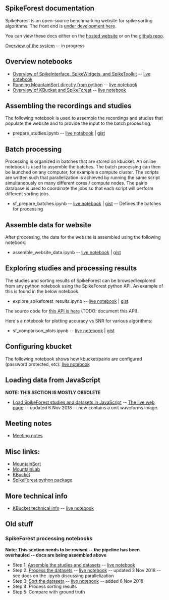 ## SpikeForest documentation

SpikeForest is an open-source benchmarking website for spike sorting algorithms. The front end is [under development here](https://github.com/elovero/spike-front).

You can view these docs either on the [hosted website](https://users.flatironinstitute.org/~magland/spikeforest-docs/) or on the [github repo](https://github.com/flatironinstitute/spikeforest-docs/blob/master/docs/index.md).

[Overview of the system](overview.md) -- in progress

## Overview notebooks

* [Overview of SpikeInterface, SpikeWidgets, and SpikeToolkit](https://gist.github.com/magland/e43542fe2dfe856fd04903b9ff1f8e4e) -- [live notebook](https://colab.research.google.com/gist/magland/e43542fe2dfe856fd04903b9ff1f8e4e)
* [Running MountainSort directly from python](https://gist.github.com/magland/ee686398228a16adf8b95af4edde096b) -- [live notebook](https://colab.research.google.com/gist/magland/ee686398228a16adf8b95af4edde096b)
* [Overview of KBucket and SpikeForest](https://gist.github.com/magland/318c7bc43df9dd528f667589eaa2482d) -- [live notebook](https://colab.research.google.com/gist/magland/318c7bc43df9dd528f667589eaa2482d)

## Assembling the recordings and studies

The following notebook is used to assemble the recordings and studies that populate the website and to provide the input to the batch processing.

* prepare_studies.ipynb -- [live notebook](https://colab.research.google.com/gist/magland/4b97b837c594469e48b405066aa5bca5/prepare_studies.ipynb) | [gist](https://gist.github.com/magland/4b97b837c594469e48b405066aa5bca5)

## Batch processing

Processing is organized in batches that are stored on kbucket. An online notebook is used to assemble the batches. The batch processing can then be launched on any computer, for example a compute cluster. The scripts are written such that parallelization is achieved by running the same script simultaneously on many different cores / compute nodes. The pairio database is used to coordinate the jobs so that each script will perform different sorting jobs.

* sf_prepare_batches.ipynb -- [live notebook](https://colab.research.google.com/gist/magland/1a35e661f783aa97e4b31f67075fe12f/sf_prepare_batches.ipynb) | [gist](https://gist.github.com/magland/1a35e661f783aa97e4b31f67075fe12f) -- Defines the batches for processing

## Assemble data for website

After processing, the data for the website is assembled using the following notebook:

* assemble_website_data.ipynb -- [live notebook](https://colab.research.google.com/gist/magland/436ec4c0bcd2958d170c3d5300faf8da/assemble_website_data.ipynb) | [gist](https://gist.github.com/magland/436ec4c0bcd2958d170c3d5300faf8da#file-assemble_website_data-ipynb)

## Exploring studies and processing results

The studies and sorting results of SpikeForest can be browsed/explored from any python notebook using the SpikeForest python API. An example of this is found in the below notebook.

* explore_spikeforest_results.ipynb -- [live notebook](https://colab.research.google.com/gist/magland/ec67d20c0a2c93ce2b6bc452d041783b/explore_spikeforest_results.ipynb) | [gist](https://gist.github.com/magland/ec67d20c0a2c93ce2b6bc452d041783b#file-explore_spikeforest_results-ipynb)

The source code for [this API is here](https://github.com/magland/spikeforest/blob/master/spikeforest/sfdata/sfdata.py) (TODO: document this API).

Here's a notebook for plotting accuracy vs SNR for various algorithms:

* sf_comparison_plots.ipynb -- [live notebook](https://colab.research.google.com/gist/magland/5c82306f20aa2a81ba9d429b5e1d3c23/sf_comparison_plots.ipynb) | [gist](https://gist.github.com/magland/5c82306f20aa2a81ba9d429b5e1d3c23#file-sf_comparison_plots-ipynb)

## Configuring kbucket

The following notebook shows how kbucket/pairio are configured (password protected, etc): [live notebook](https://colab.research.google.com/gist/magland/b4e675106063f0dd763b24c93d2ec395/kbucket_config.ipynb#scrollTo=VBb8P_kfos7x)

## Loading data from JavaScript

**NOTE: THIS SECTION IS MOSTLY OBSOLETE**

* [Load SpikeForest studies and datasets in JavaScript](https://codesandbox.io/s/w7pp32vo0w) -- [The live web page](https://w7pp32vo0w.codesandbox.io/) -- updated 6 Nov 2018 -- now contains a unit waveforms image.

## Meeting notes

* [Meeting notes](meeting_notes.md)

## Misc links:

* [MountainSort](mountainsort.md)
* [MountainLab](mountainlab.md)
* [KBucket](kbucket.md)
* [SpikeForest python package](https://github.com/magland/spikeforest)

## More technical info

* [KBucket technical info](https://gist.github.com/magland/fb2a879975f6e1d44cc624297c1b6656#file-kbucket_technical_info-ipynb) -- [live notebook](https://colab.research.google.com/gist/magland/fb2a879975f6e1d44cc624297c1b6656)

## Old stuff

### SpikeForest processing notebooks

**Note: This section needs to be revised -- the pipeline has been overhauled -- docs are being assembled above**

* Step 1: [Assemble the studies and datasets](https://gist.github.com/magland/4b97b837c594469e48b405066aa5bca5) -- [live notebook](https://colab.research.google.com/gist/magland/4b97b837c594469e48b405066aa5bca5/prepare_studies.ipynb)
* Step 2: [Process the datasets](https://gist.github.com/magland/9d9d1a0a58aa694d5c2e71e3717dd1ef#file-notebook-ipynb) -- [live notebook](https://colab.research.google.com/gist/magland/9d9d1a0a58aa694d5c2e71e3717dd1ef) -- updated 3 Nov 2018 -- see docs on the .ipynb discussing parallelization
* Step 3: [Sort the datasets](https://gist.github.com/magland/3ba2b1fe6ff138deba0edaedb5de5867#file-notebook-ipynb) -- [live notebook](https://colab.research.google.com/gist/magland/3ba2b1fe6ff138deba0edaedb5de5867) -- added 6 Nov 2018
* Step 4: Process sorting results
* Step 5: Compare with ground truth

